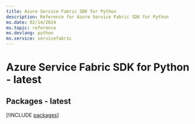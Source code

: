 ```yaml
---
title: Azure Service Fabric SDK for Python
description: Reference for Azure Service Fabric SDK for Python
ms.date: 02/14/2024
ms.topic: reference
ms.devlang: python
ms.service: servicefabric
---
```

# Azure Service Fabric SDK for Python - latest
## Packages - latest
[!INCLUDE [packages](service-fabric-index.md)]